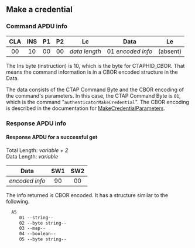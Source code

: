 <!-- Copyright 2022 Yubico AB

Licensed under the Apache License, Version 2.0 (the "License");
you may not use this file except in compliance with the License.
You may obtain a copy of the License at

    http://www.apache.org/licenses/LICENSE-2.0

Unless required by applicable law or agreed to in writing, software
distributed under the License is distributed on an "AS IS" BASIS,
WITHOUT WARRANTIES OR CONDITIONS OF ANY KIND, either express or implied.
See the License for the specific language governing permissions and
limitations under the License. -->

## Make a credential

### Command APDU info

| CLA | INS | P1 | P2 |      Lc       |       Data        |    Le    |
|:---:|:---:|:--:|:--:|:-------------:|:-----------------:|:--------:| 
| 00  | 10  | 00 | 00 | *data length* | 01 *encoded info* | (absent) |

The Ins byte (instruction) is 10, which is the byte for CTAPHID_CBOR.
That means the command information is in a CBOR encoded structure in the
Data.

The data consists of the CTAP Command Byte and the CBOR encoding of the
command's parameters. In this case, the CTAP Command Byte is `01`,
which is the command "`authenticatorMakeCredential`". The CBOR encoding is
described in the documentation for
[MakeCredentialParameters](xref:Yubico.YubiKey.Fido2.MakeCredentialParameters).

### Response APDU info

#### Response APDU for a successful get

Total Length: *variable + 2*\
Data Length: *variable*

|      Data      | SW1 | SW2 |
|:--------------:|:---:|:---:|
| *encoded info* | 90  | 00  |

The info returned is CBOR encoded. It has a structure similar to the
following.

```txt
  A5
     01 --string--
     02 --byte string--
     03 --map--
     04 --boolean--
     05 --byte string--
```
